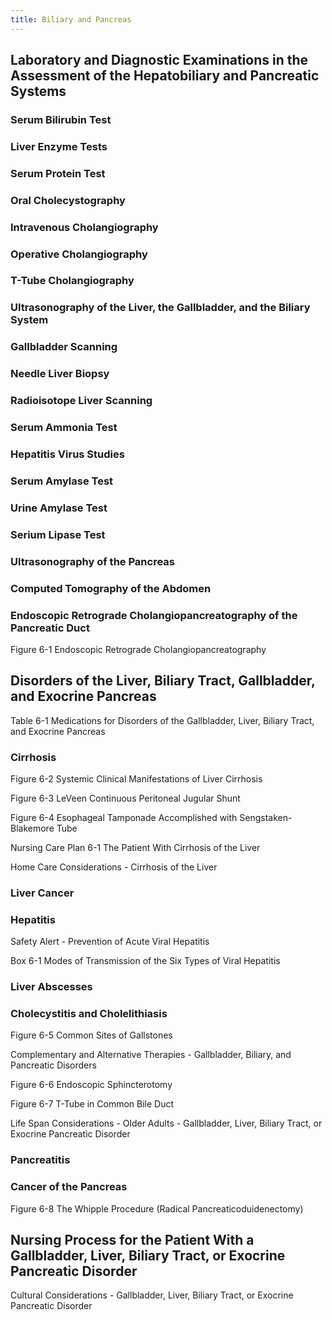 ```yaml
---
title: Biliary and Pancreas
---
```


## Laboratory and Diagnostic Examinations in the Assessment of the Hepatobiliary and Pancreatic Systems
### Serum Bilirubin Test
### Liver Enzyme Tests
### Serum Protein Test
### Oral Cholecystography
### Intravenous Cholangiography
### Operative Cholangiography
### T-Tube Cholangiography
### Ultrasonography of the Liver, the Gallbladder, and the Biliary System
### Gallbladder Scanning
### Needle Liver Biopsy
### Radioisotope Liver Scanning
### Serum Ammonia Test
### Hepatitis Virus Studies
### Serum Amylase Test
### Urine Amylase Test
### Serium Lipase Test
### Ultrasonography of the Pancreas
### Computed Tomography of the Abdomen
### Endoscopic Retrograde Cholangiopancreatography of the Pancreatic Duct
Figure 6-1 Endoscopic Retrograde Cholangiopancreatography
## Disorders of the Liver, Biliary Tract, Gallbladder, and Exocrine Pancreas
Table 6-1 Medications for Disorders of the Gallbladder, Liver, Biliary Tract, and Exocrine Pancreas
### Cirrhosis
Figure 6-2 Systemic Clinical Manifestations of Liver Cirrhosis

Figure 6-3 LeVeen Continuous Peritoneal Jugular Shunt

Figure 6-4 Esophageal Tamponade Accomplished with Sengstaken-Blakemore Tube

Nursing Care Plan 6-1 The Patient With Cirrhosis of the Liver

Home Care Considerations - Cirrhosis of the Liver

### Liver Cancer
### Hepatitis
Safety Alert - Prevention of Acute Viral Hepatitis

Box 6-1 Modes of Transmission of the Six Types of Viral Hepatitis

### Liver Abscesses
### Cholecystitis and Cholelithiasis
Figure 6-5 Common Sites of Gallstones

Complementary and Alternative Therapies - Gallbladder, Biliary, and Pancreatic Disorders

Figure 6-6 Endoscopic Sphincterotomy

Figure 6-7 T-Tube in Common Bile Duct

Life Span Considerations - Older Adults - Gallbladder, Liver, Biliary Tract, or Exocrine Pancreatic Disorder

### Pancreatitis
### Cancer of the Pancreas
Figure 6-8 The Whipple Procedure (Radical Pancreaticoduidenectomy)

## Nursing Process for the Patient With a Gallbladder, Liver, Biliary Tract, or Exocrine Pancreatic Disorder

Cultural Considerations - Gallbladder, Liver, Biliary Tract, or Exocrine Pancreatic Disorder

